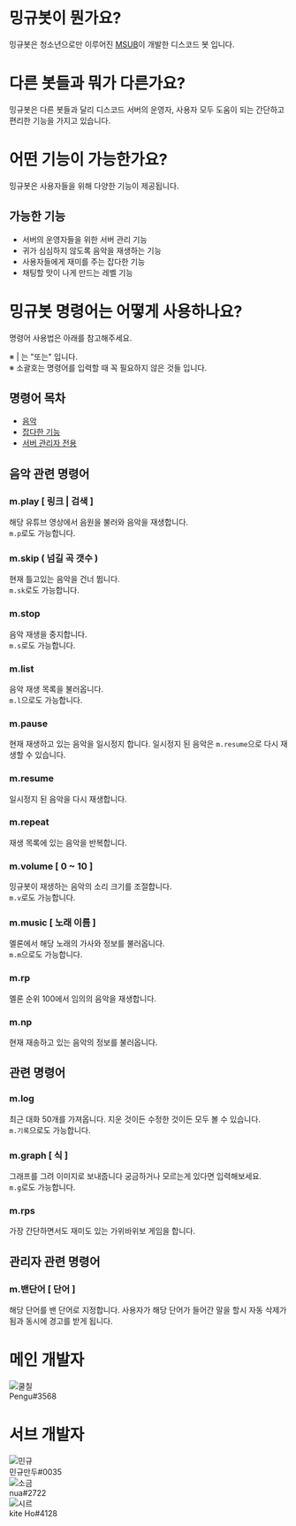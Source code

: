# 밍규봇이 뭔가요?
밍규봇은 청소년으로만 이루어진 [MSUB](https://msub.kr)이 개발한 디스코드 봇 입니다.

# 다른 봇들과 뭐가 다른가요?
밍규봇은 다른 봇들과 달리 디스코드 서버의 운영자, 사용자 모두 도움이 되는 간단하고 편리한 기능을 가지고 있습니다.

# 어떤 기능이 가능한가요?
밍규봇은 사용자들을 위해 다양한 기능이 제공됩니다.

## 가능한 기능
* 서버의 운영자들을 위한 서버 관리 기능
* 귀가 심심하지 않도록 음악을 재생하는 기능
* 사용자들에게 재미를 주는 잡다한 기능
* 채팅할 맛이 나게 만드는 레벨 기능

# 밍규봇 명령어는 어떻게 사용하나요?
명령어 사용법은 아래를 참고해주세요.

※  |  는 "또는" 입니다.<br>
※ 소괄호는 명령어를 입력할 때 꼭 필요하지 않은 것들 입니다.

## 명령어 목차
* [음악](#음악-관련-명령어)
* [잡다한 기능](#재미-관련-명령어)
* [서버 관리자 전용](#관리자-관련-명령어)

## 음악 관련 명령어
### m.play [ 링크 | 검색 ]
해당 유튜브 영상에서 음원을 불러와 음악을 재생합니다.<br>
`m.p`로도 가능합니다.

### m.skip ( 넘길 곡 갯수 )
현재 틀고있는 음악을 건너 뜁니다.<br>
`m.sk`로도 가능합니다.

### m.stop
음악 재생을 중지합니다.<br>
`m.s`로도 가능합니다.

### m.list
음악 재생 목록을 불러옵니다.<br>
`m.l`으로도 가능합니다.

### m.pause
현재 재생하고 있는 음악을 일시정지 합니다. 일시정지 된 음악은  `m.resume`으로 다시 재생할 수 있습니다.

### m.resume
일시정지 된 음악을 다시 재생합니다.

### m.repeat
재생 목록에 있는 음악을 반복합니다.

### m.volume [ 0 ~ 10 ]
밍규봇이 재생하는 음악의 소리 크기를 조절합니다.<br>
`m.v`로도 가능합니다.

### m.music [ 노래 이름 ]
멜론에서 해당 노래의 가사와 정보를 불러옵니다.<br>
`m.m`으로도 가능합니다.

### m.rp
멜론 순위 100에서 임의의 음악을 재생합니다.

### m.np
현재 재송하고 있는 음악의 정보를 불러옵니다.

##  관련 명령어

### m.log
최근 대화 50개를 가져옵니다. 지운 것이든 수정한 것이든 모두 볼 수 있습니다.<br>
`m.기록`으로도 가능합니다.

### m.graph [ 식 ]
그래프를 그려 이미지로 보내줍니다 궁금하거나 모르는게 있다면 입력해보세요.<br>
`m.g`로도 가능합니다.

### m.rps
가장 간단하면서도 재미도 있는 가위바위보 게임을 합니다.


## 관리자 관련 명령어

### m.밴단어 [ 단어 ]
해당 단어를 밴 단어로 지정합니다. 사용자가 해당 단어가 들어간 말을 할시 자동 삭제가 됨과 동시에 경고를 받게 됩니다.

# 메인 개발자
![쿨칠](https://cdn.discordapp.com/avatars/390747532172460033/59f626f1cc772da759433d66deb62857.png?size=256)<br>Pengu#3568
# 서브 개발자
![민규](https://cdn.discordapp.com/avatars/350630887337230337/22ec41bb9c3136ee89af5e38b4919d96.png?size=256)<br>민규만두#0035<br>
![소금](https://discord.com/assets/dd4dbc0016779df1378e7812eabaa04d.png)<br>nua#2722<br>
![시르](https://cdn.discordapp.com/avatars/679332342485221406/30deafd9dd6c8a516a66e1c648385bda.png?size=256)<br>kite Ho#4128

